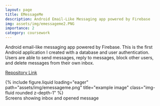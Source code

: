 ```yaml
---
layout: page
title: EMessageMe
description: Android Email-Like Messaging app powered by Firebase
img: assets/img/emessageme2.PNG
importance: 2
category: coursework
---
```


Android email-like messaging app powered by Firebase. This is the first Android application I created with a database and user authentication. Users are able to send messages, reply to messages, block other users, and delete messages from their own inbox.

<a href="https://github.com/j-sprague/emessageme">Repository Link</a>

<div class="row">
    <div class="col-sm mt-3 mt-md-0">
        {% include figure.liquid loading="eager" path="assets/img/emessageme.png" title="example image" class="img-fluid rounded z-depth-1" %}
    </div>
</div>
<div class="caption">
    Screens showing inbox and opened message
</div>
